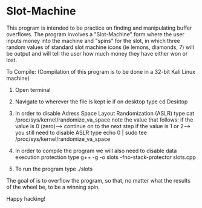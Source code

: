 # Slot-Machine
This program is intended to be practice on finding and manipulating buffer overflows. The program involves a "Slot-Machine" form where the user inputs money into the machine and "spins" for the slot, in which three random values of standard slot machine icons (ie lemons, diamonds, 7) will be output and will tell the user how much money they have either won or lost. 

To Compile:
(Compilation of this program is to be done in a 32-bit Kali Linux machine)

1. Open terminal

2. Navigate to wherever the file is kept ie if on desktop 
type cd Desktop

3. In order to disable Adress Space Layout Randomization (ASLR) 
type cat /proc/sys/kernel/randomize_va_space
note the value that follows:
if the value is 0 (zero)--> continue on to the next step
if the value is 1 or 2--> you still need to disable ASLR
type echo 0 | sudo tee /proc/sys/kernel/randomize_va_space

4. In order to compile the program we will also need to disable data execution protection 
type g++ -g -o slots -fno-stack-protector slots.cpp

5. To run the program 
type ./slots

The goal of is to overflow the program, so that, no matter what the results of the wheel be, to be a winning spin. 

Happy hacking! 
